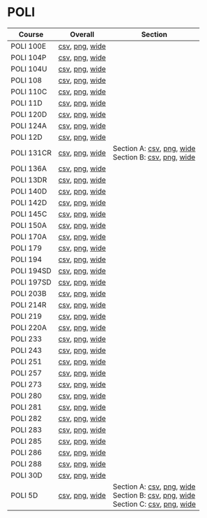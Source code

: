# POLI

| Course | Overall | Section |
| ------ | ------- | ------- |
| POLI 100E | [csv](https://github.com/UCSD-Historical-Enrollment-Data/2024Spring/blob/main/overall/POLI%20100E.csv), [png](https://raw.githubusercontent.com/UCSD-Historical-Enrollment-Data/2024Spring/main/plot_overall/POLI%20100E.png), [wide](https://raw.githubusercontent.com/UCSD-Historical-Enrollment-Data/2024Spring/main/plot_overall_wide/POLI%20100E.png) |  |
| POLI 104P | [csv](https://github.com/UCSD-Historical-Enrollment-Data/2024Spring/blob/main/overall/POLI%20104P.csv), [png](https://raw.githubusercontent.com/UCSD-Historical-Enrollment-Data/2024Spring/main/plot_overall/POLI%20104P.png), [wide](https://raw.githubusercontent.com/UCSD-Historical-Enrollment-Data/2024Spring/main/plot_overall_wide/POLI%20104P.png) |  |
| POLI 104U | [csv](https://github.com/UCSD-Historical-Enrollment-Data/2024Spring/blob/main/overall/POLI%20104U.csv), [png](https://raw.githubusercontent.com/UCSD-Historical-Enrollment-Data/2024Spring/main/plot_overall/POLI%20104U.png), [wide](https://raw.githubusercontent.com/UCSD-Historical-Enrollment-Data/2024Spring/main/plot_overall_wide/POLI%20104U.png) |  |
| POLI 108 | [csv](https://github.com/UCSD-Historical-Enrollment-Data/2024Spring/blob/main/overall/POLI%20108.csv), [png](https://raw.githubusercontent.com/UCSD-Historical-Enrollment-Data/2024Spring/main/plot_overall/POLI%20108.png), [wide](https://raw.githubusercontent.com/UCSD-Historical-Enrollment-Data/2024Spring/main/plot_overall_wide/POLI%20108.png) |  |
| POLI 110C | [csv](https://github.com/UCSD-Historical-Enrollment-Data/2024Spring/blob/main/overall/POLI%20110C.csv), [png](https://raw.githubusercontent.com/UCSD-Historical-Enrollment-Data/2024Spring/main/plot_overall/POLI%20110C.png), [wide](https://raw.githubusercontent.com/UCSD-Historical-Enrollment-Data/2024Spring/main/plot_overall_wide/POLI%20110C.png) |  |
| POLI 11D | [csv](https://github.com/UCSD-Historical-Enrollment-Data/2024Spring/blob/main/overall/POLI%2011D.csv), [png](https://raw.githubusercontent.com/UCSD-Historical-Enrollment-Data/2024Spring/main/plot_overall/POLI%2011D.png), [wide](https://raw.githubusercontent.com/UCSD-Historical-Enrollment-Data/2024Spring/main/plot_overall_wide/POLI%2011D.png) |  |
| POLI 120D | [csv](https://github.com/UCSD-Historical-Enrollment-Data/2024Spring/blob/main/overall/POLI%20120D.csv), [png](https://raw.githubusercontent.com/UCSD-Historical-Enrollment-Data/2024Spring/main/plot_overall/POLI%20120D.png), [wide](https://raw.githubusercontent.com/UCSD-Historical-Enrollment-Data/2024Spring/main/plot_overall_wide/POLI%20120D.png) |  |
| POLI 124A | [csv](https://github.com/UCSD-Historical-Enrollment-Data/2024Spring/blob/main/overall/POLI%20124A.csv), [png](https://raw.githubusercontent.com/UCSD-Historical-Enrollment-Data/2024Spring/main/plot_overall/POLI%20124A.png), [wide](https://raw.githubusercontent.com/UCSD-Historical-Enrollment-Data/2024Spring/main/plot_overall_wide/POLI%20124A.png) |  |
| POLI 12D | [csv](https://github.com/UCSD-Historical-Enrollment-Data/2024Spring/blob/main/overall/POLI%2012D.csv), [png](https://raw.githubusercontent.com/UCSD-Historical-Enrollment-Data/2024Spring/main/plot_overall/POLI%2012D.png), [wide](https://raw.githubusercontent.com/UCSD-Historical-Enrollment-Data/2024Spring/main/plot_overall_wide/POLI%2012D.png) |  |
| POLI 131CR | [csv](https://github.com/UCSD-Historical-Enrollment-Data/2024Spring/blob/main/overall/POLI%20131CR.csv), [png](https://raw.githubusercontent.com/UCSD-Historical-Enrollment-Data/2024Spring/main/plot_overall/POLI%20131CR.png), [wide](https://raw.githubusercontent.com/UCSD-Historical-Enrollment-Data/2024Spring/main/plot_overall_wide/POLI%20131CR.png) | Section A: [csv](https://github.com/UCSD-Historical-Enrollment-Data/2024Spring/blob/main/section/POLI%20131CR_A.csv), [png](https://raw.githubusercontent.com/UCSD-Historical-Enrollment-Data/2024Spring/main/plot_section/POLI%20131CR_A.png), [wide](https://raw.githubusercontent.com/UCSD-Historical-Enrollment-Data/2024Spring/main/plot_section_wide/POLI%20131CR_A.png)<br>Section B: [csv](https://github.com/UCSD-Historical-Enrollment-Data/2024Spring/blob/main/section/POLI%20131CR_B.csv), [png](https://raw.githubusercontent.com/UCSD-Historical-Enrollment-Data/2024Spring/main/plot_section/POLI%20131CR_B.png), [wide](https://raw.githubusercontent.com/UCSD-Historical-Enrollment-Data/2024Spring/main/plot_section_wide/POLI%20131CR_B.png) |
| POLI 136A | [csv](https://github.com/UCSD-Historical-Enrollment-Data/2024Spring/blob/main/overall/POLI%20136A.csv), [png](https://raw.githubusercontent.com/UCSD-Historical-Enrollment-Data/2024Spring/main/plot_overall/POLI%20136A.png), [wide](https://raw.githubusercontent.com/UCSD-Historical-Enrollment-Data/2024Spring/main/plot_overall_wide/POLI%20136A.png) |  |
| POLI 13DR | [csv](https://github.com/UCSD-Historical-Enrollment-Data/2024Spring/blob/main/overall/POLI%2013DR.csv), [png](https://raw.githubusercontent.com/UCSD-Historical-Enrollment-Data/2024Spring/main/plot_overall/POLI%2013DR.png), [wide](https://raw.githubusercontent.com/UCSD-Historical-Enrollment-Data/2024Spring/main/plot_overall_wide/POLI%2013DR.png) |  |
| POLI 140D | [csv](https://github.com/UCSD-Historical-Enrollment-Data/2024Spring/blob/main/overall/POLI%20140D.csv), [png](https://raw.githubusercontent.com/UCSD-Historical-Enrollment-Data/2024Spring/main/plot_overall/POLI%20140D.png), [wide](https://raw.githubusercontent.com/UCSD-Historical-Enrollment-Data/2024Spring/main/plot_overall_wide/POLI%20140D.png) |  |
| POLI 142D | [csv](https://github.com/UCSD-Historical-Enrollment-Data/2024Spring/blob/main/overall/POLI%20142D.csv), [png](https://raw.githubusercontent.com/UCSD-Historical-Enrollment-Data/2024Spring/main/plot_overall/POLI%20142D.png), [wide](https://raw.githubusercontent.com/UCSD-Historical-Enrollment-Data/2024Spring/main/plot_overall_wide/POLI%20142D.png) |  |
| POLI 145C | [csv](https://github.com/UCSD-Historical-Enrollment-Data/2024Spring/blob/main/overall/POLI%20145C.csv), [png](https://raw.githubusercontent.com/UCSD-Historical-Enrollment-Data/2024Spring/main/plot_overall/POLI%20145C.png), [wide](https://raw.githubusercontent.com/UCSD-Historical-Enrollment-Data/2024Spring/main/plot_overall_wide/POLI%20145C.png) |  |
| POLI 150A | [csv](https://github.com/UCSD-Historical-Enrollment-Data/2024Spring/blob/main/overall/POLI%20150A.csv), [png](https://raw.githubusercontent.com/UCSD-Historical-Enrollment-Data/2024Spring/main/plot_overall/POLI%20150A.png), [wide](https://raw.githubusercontent.com/UCSD-Historical-Enrollment-Data/2024Spring/main/plot_overall_wide/POLI%20150A.png) |  |
| POLI 170A | [csv](https://github.com/UCSD-Historical-Enrollment-Data/2024Spring/blob/main/overall/POLI%20170A.csv), [png](https://raw.githubusercontent.com/UCSD-Historical-Enrollment-Data/2024Spring/main/plot_overall/POLI%20170A.png), [wide](https://raw.githubusercontent.com/UCSD-Historical-Enrollment-Data/2024Spring/main/plot_overall_wide/POLI%20170A.png) |  |
| POLI 179 | [csv](https://github.com/UCSD-Historical-Enrollment-Data/2024Spring/blob/main/overall/POLI%20179.csv), [png](https://raw.githubusercontent.com/UCSD-Historical-Enrollment-Data/2024Spring/main/plot_overall/POLI%20179.png), [wide](https://raw.githubusercontent.com/UCSD-Historical-Enrollment-Data/2024Spring/main/plot_overall_wide/POLI%20179.png) |  |
| POLI 194 | [csv](https://github.com/UCSD-Historical-Enrollment-Data/2024Spring/blob/main/overall/POLI%20194.csv), [png](https://raw.githubusercontent.com/UCSD-Historical-Enrollment-Data/2024Spring/main/plot_overall/POLI%20194.png), [wide](https://raw.githubusercontent.com/UCSD-Historical-Enrollment-Data/2024Spring/main/plot_overall_wide/POLI%20194.png) |  |
| POLI 194SD | [csv](https://github.com/UCSD-Historical-Enrollment-Data/2024Spring/blob/main/overall/POLI%20194SD.csv), [png](https://raw.githubusercontent.com/UCSD-Historical-Enrollment-Data/2024Spring/main/plot_overall/POLI%20194SD.png), [wide](https://raw.githubusercontent.com/UCSD-Historical-Enrollment-Data/2024Spring/main/plot_overall_wide/POLI%20194SD.png) |  |
| POLI 197SD | [csv](https://github.com/UCSD-Historical-Enrollment-Data/2024Spring/blob/main/overall/POLI%20197SD.csv), [png](https://raw.githubusercontent.com/UCSD-Historical-Enrollment-Data/2024Spring/main/plot_overall/POLI%20197SD.png), [wide](https://raw.githubusercontent.com/UCSD-Historical-Enrollment-Data/2024Spring/main/plot_overall_wide/POLI%20197SD.png) |  |
| POLI 203B | [csv](https://github.com/UCSD-Historical-Enrollment-Data/2024Spring/blob/main/overall/POLI%20203B.csv), [png](https://raw.githubusercontent.com/UCSD-Historical-Enrollment-Data/2024Spring/main/plot_overall/POLI%20203B.png), [wide](https://raw.githubusercontent.com/UCSD-Historical-Enrollment-Data/2024Spring/main/plot_overall_wide/POLI%20203B.png) |  |
| POLI 214R | [csv](https://github.com/UCSD-Historical-Enrollment-Data/2024Spring/blob/main/overall/POLI%20214R.csv), [png](https://raw.githubusercontent.com/UCSD-Historical-Enrollment-Data/2024Spring/main/plot_overall/POLI%20214R.png), [wide](https://raw.githubusercontent.com/UCSD-Historical-Enrollment-Data/2024Spring/main/plot_overall_wide/POLI%20214R.png) |  |
| POLI 219 | [csv](https://github.com/UCSD-Historical-Enrollment-Data/2024Spring/blob/main/overall/POLI%20219.csv), [png](https://raw.githubusercontent.com/UCSD-Historical-Enrollment-Data/2024Spring/main/plot_overall/POLI%20219.png), [wide](https://raw.githubusercontent.com/UCSD-Historical-Enrollment-Data/2024Spring/main/plot_overall_wide/POLI%20219.png) |  |
| POLI 220A | [csv](https://github.com/UCSD-Historical-Enrollment-Data/2024Spring/blob/main/overall/POLI%20220A.csv), [png](https://raw.githubusercontent.com/UCSD-Historical-Enrollment-Data/2024Spring/main/plot_overall/POLI%20220A.png), [wide](https://raw.githubusercontent.com/UCSD-Historical-Enrollment-Data/2024Spring/main/plot_overall_wide/POLI%20220A.png) |  |
| POLI 233 | [csv](https://github.com/UCSD-Historical-Enrollment-Data/2024Spring/blob/main/overall/POLI%20233.csv), [png](https://raw.githubusercontent.com/UCSD-Historical-Enrollment-Data/2024Spring/main/plot_overall/POLI%20233.png), [wide](https://raw.githubusercontent.com/UCSD-Historical-Enrollment-Data/2024Spring/main/plot_overall_wide/POLI%20233.png) |  |
| POLI 243 | [csv](https://github.com/UCSD-Historical-Enrollment-Data/2024Spring/blob/main/overall/POLI%20243.csv), [png](https://raw.githubusercontent.com/UCSD-Historical-Enrollment-Data/2024Spring/main/plot_overall/POLI%20243.png), [wide](https://raw.githubusercontent.com/UCSD-Historical-Enrollment-Data/2024Spring/main/plot_overall_wide/POLI%20243.png) |  |
| POLI 251 | [csv](https://github.com/UCSD-Historical-Enrollment-Data/2024Spring/blob/main/overall/POLI%20251.csv), [png](https://raw.githubusercontent.com/UCSD-Historical-Enrollment-Data/2024Spring/main/plot_overall/POLI%20251.png), [wide](https://raw.githubusercontent.com/UCSD-Historical-Enrollment-Data/2024Spring/main/plot_overall_wide/POLI%20251.png) |  |
| POLI 257 | [csv](https://github.com/UCSD-Historical-Enrollment-Data/2024Spring/blob/main/overall/POLI%20257.csv), [png](https://raw.githubusercontent.com/UCSD-Historical-Enrollment-Data/2024Spring/main/plot_overall/POLI%20257.png), [wide](https://raw.githubusercontent.com/UCSD-Historical-Enrollment-Data/2024Spring/main/plot_overall_wide/POLI%20257.png) |  |
| POLI 273 | [csv](https://github.com/UCSD-Historical-Enrollment-Data/2024Spring/blob/main/overall/POLI%20273.csv), [png](https://raw.githubusercontent.com/UCSD-Historical-Enrollment-Data/2024Spring/main/plot_overall/POLI%20273.png), [wide](https://raw.githubusercontent.com/UCSD-Historical-Enrollment-Data/2024Spring/main/plot_overall_wide/POLI%20273.png) |  |
| POLI 280 | [csv](https://github.com/UCSD-Historical-Enrollment-Data/2024Spring/blob/main/overall/POLI%20280.csv), [png](https://raw.githubusercontent.com/UCSD-Historical-Enrollment-Data/2024Spring/main/plot_overall/POLI%20280.png), [wide](https://raw.githubusercontent.com/UCSD-Historical-Enrollment-Data/2024Spring/main/plot_overall_wide/POLI%20280.png) |  |
| POLI 281 | [csv](https://github.com/UCSD-Historical-Enrollment-Data/2024Spring/blob/main/overall/POLI%20281.csv), [png](https://raw.githubusercontent.com/UCSD-Historical-Enrollment-Data/2024Spring/main/plot_overall/POLI%20281.png), [wide](https://raw.githubusercontent.com/UCSD-Historical-Enrollment-Data/2024Spring/main/plot_overall_wide/POLI%20281.png) |  |
| POLI 282 | [csv](https://github.com/UCSD-Historical-Enrollment-Data/2024Spring/blob/main/overall/POLI%20282.csv), [png](https://raw.githubusercontent.com/UCSD-Historical-Enrollment-Data/2024Spring/main/plot_overall/POLI%20282.png), [wide](https://raw.githubusercontent.com/UCSD-Historical-Enrollment-Data/2024Spring/main/plot_overall_wide/POLI%20282.png) |  |
| POLI 283 | [csv](https://github.com/UCSD-Historical-Enrollment-Data/2024Spring/blob/main/overall/POLI%20283.csv), [png](https://raw.githubusercontent.com/UCSD-Historical-Enrollment-Data/2024Spring/main/plot_overall/POLI%20283.png), [wide](https://raw.githubusercontent.com/UCSD-Historical-Enrollment-Data/2024Spring/main/plot_overall_wide/POLI%20283.png) |  |
| POLI 285 | [csv](https://github.com/UCSD-Historical-Enrollment-Data/2024Spring/blob/main/overall/POLI%20285.csv), [png](https://raw.githubusercontent.com/UCSD-Historical-Enrollment-Data/2024Spring/main/plot_overall/POLI%20285.png), [wide](https://raw.githubusercontent.com/UCSD-Historical-Enrollment-Data/2024Spring/main/plot_overall_wide/POLI%20285.png) |  |
| POLI 286 | [csv](https://github.com/UCSD-Historical-Enrollment-Data/2024Spring/blob/main/overall/POLI%20286.csv), [png](https://raw.githubusercontent.com/UCSD-Historical-Enrollment-Data/2024Spring/main/plot_overall/POLI%20286.png), [wide](https://raw.githubusercontent.com/UCSD-Historical-Enrollment-Data/2024Spring/main/plot_overall_wide/POLI%20286.png) |  |
| POLI 288 | [csv](https://github.com/UCSD-Historical-Enrollment-Data/2024Spring/blob/main/overall/POLI%20288.csv), [png](https://raw.githubusercontent.com/UCSD-Historical-Enrollment-Data/2024Spring/main/plot_overall/POLI%20288.png), [wide](https://raw.githubusercontent.com/UCSD-Historical-Enrollment-Data/2024Spring/main/plot_overall_wide/POLI%20288.png) |  |
| POLI 30D | [csv](https://github.com/UCSD-Historical-Enrollment-Data/2024Spring/blob/main/overall/POLI%2030D.csv), [png](https://raw.githubusercontent.com/UCSD-Historical-Enrollment-Data/2024Spring/main/plot_overall/POLI%2030D.png), [wide](https://raw.githubusercontent.com/UCSD-Historical-Enrollment-Data/2024Spring/main/plot_overall_wide/POLI%2030D.png) |  |
| POLI 5D | [csv](https://github.com/UCSD-Historical-Enrollment-Data/2024Spring/blob/main/overall/POLI%205D.csv), [png](https://raw.githubusercontent.com/UCSD-Historical-Enrollment-Data/2024Spring/main/plot_overall/POLI%205D.png), [wide](https://raw.githubusercontent.com/UCSD-Historical-Enrollment-Data/2024Spring/main/plot_overall_wide/POLI%205D.png) | Section A: [csv](https://github.com/UCSD-Historical-Enrollment-Data/2024Spring/blob/main/section/POLI%205D_A.csv), [png](https://raw.githubusercontent.com/UCSD-Historical-Enrollment-Data/2024Spring/main/plot_section/POLI%205D_A.png), [wide](https://raw.githubusercontent.com/UCSD-Historical-Enrollment-Data/2024Spring/main/plot_section_wide/POLI%205D_A.png)<br>Section B: [csv](https://github.com/UCSD-Historical-Enrollment-Data/2024Spring/blob/main/section/POLI%205D_B.csv), [png](https://raw.githubusercontent.com/UCSD-Historical-Enrollment-Data/2024Spring/main/plot_section/POLI%205D_B.png), [wide](https://raw.githubusercontent.com/UCSD-Historical-Enrollment-Data/2024Spring/main/plot_section_wide/POLI%205D_B.png)<br>Section C: [csv](https://github.com/UCSD-Historical-Enrollment-Data/2024Spring/blob/main/section/POLI%205D_C.csv), [png](https://raw.githubusercontent.com/UCSD-Historical-Enrollment-Data/2024Spring/main/plot_section/POLI%205D_C.png), [wide](https://raw.githubusercontent.com/UCSD-Historical-Enrollment-Data/2024Spring/main/plot_section_wide/POLI%205D_C.png) |
